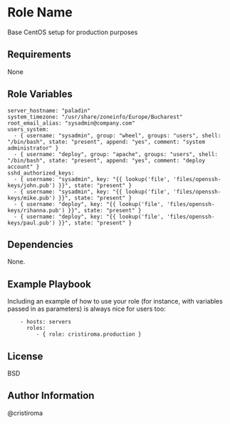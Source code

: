 Role Name
=========

Base CentOS setup for production purposes

Requirements
------------

None

Role Variables
--------------

```
server_hostname: "paladin"
system_timezone: "/usr/share/zoneinfo/Europe/Bucharest"
root_email_alias: "sysadmin@company.com"
users_system:
  - { username: "sysadmin", group: "wheel", groups: "users", shell: "/bin/bash", state: "present", append: "yes", comment: "system administrator" }
  - { username: "deploy", group: "apache", groups: "users", shell: "/bin/bash", state: "present", append: "yes", comment: "deploy account" }
sshd_authorized_keys:
  - { username: "sysadmin", key: "{{ lookup('file', 'files/openssh-keys/john.pub') }}", state: "present" }
  - { username: "sysadmin", key: "{{ lookup('file', 'files/openssh-keys/mike.pub') }}", state: "present" }
  - { username: "deploy", key: "{{ lookup('file', 'files/openssh-keys/rihanna.pub') }}", state: "present" }
  - { username: "deploy", key: "{{ lookup('file', 'files/openssh-keys/paul.pub') }}", state: "present" }
```

Dependencies
------------

None.

Example Playbook
----------------

Including an example of how to use your role (for instance, with variables passed in as parameters) is always nice for users too:

```
    - hosts: servers
      roles:
         - { role: cristiroma.production }
```

License
-------

BSD

Author Information
------------------

@cristiroma